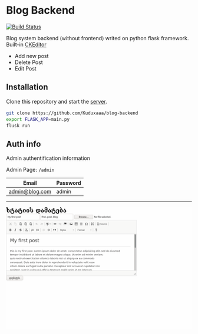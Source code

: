 # Blog Backend

[![Build Status](https://travis-ci.org/joemccann/dillinger.svg?branch=master)](https://travis-ci.org/joemccann/dillinger)

Blog system backend (without frontend) writed on python flask framework. Built-in [CKEditor](https://ckeditor.com/)

- Add new post
- Delete Post
- Edit Post


## Installation

Clone this repository and start the [server](http://localhost:5000).

```sh
git clone https://github.com/Kuduxaaa/blog-backend
export FLASK_APP=main.py
flusk run
```

## Auth info

Admin authentification information

Admin Page: `/admin`

| Email | Password |
| ------ | ------ |
| admin@blog.com | admin |

--------------------------------------------------------------------------------------------

![Screenshot](https://raw.githubusercontent.com/Kuduxaaa/blog-backend/master/screenshot.gif)
